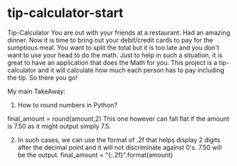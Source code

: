 # tip-calculator-start
Tip-Calculator
You are out with your friends at a restaurant. Had an amazing dinner. Now it is time to bring out your debit/credit cards to pay for the sumptious meal. You want to split 
the total but it is too late and you don't want to use your head to do the math. Just to help in such a situation, it is great to have an application that does the Math for you.
This project is a tip-calculator and it will calculate how much each person has to pay including the tip. So there you go!

My main TakeAway:
1. How to round numbers in Python?

final_amount = round(amount,2)
This one however can fall flat if the amount is 7.50 as it might output simply 7.5. 

2. In such cases, we can use the format of .2f that helps display 2 digits after the decimal point and it will not discriminate against 0's. 7.50 will be the output. 
final_amount = "{:.2f}".format(amount)
